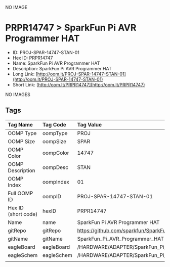 


  
NO IMAGE  
# PRPR14747 > SparkFun Pi AVR Programmer HAT

- ID: PROJ-SPAR-14747-STAN-01
- Hex ID: PRPR14747
- Name: SparkFun Pi AVR Programmer HAT
- Description: SparkFun Pi AVR Programmer HAT
- Long Link: [http://oom.lt/PROJ-SPAR-14747-STAN-01](http://oom.lt/PROJ-SPAR-14747-STAN-01)
- Short Link: [http://oom.lt/PRPR14747](http://oom.lt/PRPR14747)
  
NO IMAGES  
## Tags
  

|Tag Name|Tag Code|Tag Value|
| :--- | :--- | :--- |
|OOMP Type|oompType|PROJ|
|OOMP Size|oompSize|SPAR|
|OOMP Color|oompColor|14747|
|OOMP Description|oompDesc|STAN|
|OOMP Index|oompIndex|01|
|Full OOMP ID|oompID|PROJ-SPAR-14747-STAN-01|
|Hex ID (short code)|hexID|PRPR14747|
|Name|name|SparkFun Pi AVR Programmer HAT|
|gitRepo|gitRepo|https://github.com/sparkfun/SparkFun_Pi_AVR_Programmer_HAT|
|gitName|gitName|SparkFun_Pi_AVR_Programmer_HAT|
|eagleBoard|eagleBoard|/HARDWARE/ADAPTER/SparkFun_Pi_AVR_Programmer_ADAPTER.brd|
|eagleSchem|eagleSchem|/HARDWARE/ADAPTER/SparkFun_Pi_AVR_Programmer_ADAPTER.sch|
||||
